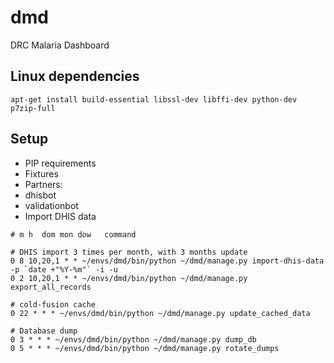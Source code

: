 # dmd
DRC Malaria Dashboard


## Linux dependencies

`apt-get install build-essential libssl-dev libffi-dev python-dev p7zip-full`

## Setup

* PIP requirements
* Fixtures
* Partners:
 * dhisbot
 * validationbot
* Import DHIS data

```
# m h  dom mon dow   command

# DHIS import 3 times per month, with 3 months update
0 8 10,20,1 * * ~/envs/dmd/bin/python ~/dmd/manage.py import-dhis-data -p `date +"%Y-%m"` -i -u
0 2 10,20,1 * * ~/envs/dmd/bin/python ~/dmd/manage.py export_all_records

# cold-fusion cache
0 22 * * * ~/envs/dmd/bin/python ~/dmd/manage.py update_cached_data

# Database dump
0 3 * * * ~/envs/dmd/bin/python ~/dmd/manage.py dump_db
0 5 * * * ~/envs/dmd/bin/python ~/dmd/manage.py rotate_dumps
```
